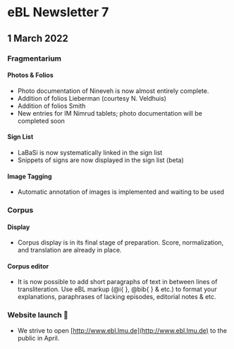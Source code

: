 # eBL Newsletter 7

## 1 March 2022

### Fragmentarium

#### Photos & Folios

- Photo documentation of Nineveh is now almost entirely complete.
- Addition of folios Lieberman (courtesy N. Veldhuis)
- Addition of folios Smith
- New entries for IM Nimrud tablets; photo documentation will be completed soon

#### Sign List

- LaBaSi is now systematically linked in the sign list
- Snippets of signs are now displayed in the sign list (beta)

#### Image Tagging

- Automatic annotation of images is implemented and waiting to be used

### Corpus

#### Display

- Corpus display is in its final stage of preparation. Score, normalization, and
  translation are already in place.

#### Corpus editor

- It is now possible to add short paragraphs of text in between lines of
  transliteration. Use eBL markup (@i{ }, @bib{ } & etc.) to format your
  explanations, paraphrases of lacking episodes, editorial notes & etc.

### Website launch 🚀

- We strive to open [http://www.ebl.lmu.de](http://www.ebl.lmu.de) to the public
  in April.
